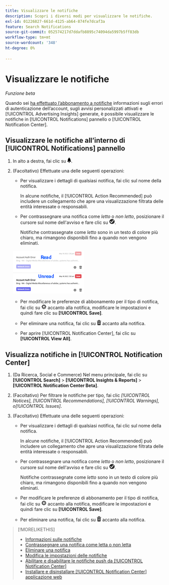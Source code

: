 ```yaml
---
title: Visualizzare le notifiche
description: Scopri i diversi modi per visualizzare le notifiche.
exl-id: 01226827-661d-4125-ab64-874fe7dcaf3a
feature: Search Notifications
source-git-commit: 052574217d7ddafb8895c74094da5997b5ff83db
workflow-type: tm+mt
source-wordcount: '348'
ht-degree: 0%

---
```


# Visualizzare le notifiche

*Funzione beta*

Quando sei [ha effettuato l’abbonamento a notifiche](notification-edit.md) informazioni sugli errori di autenticazione dell’account, sugli avvisi personalizzati attivati e [!UICONTROL Advertising Insights] generate, è possibile visualizzare le notifiche in [!UICONTROL Notifications] pannello o [!UICONTROL Notification Center].

## Visualizzare le notifiche all’interno di [!UICONTROL Notifications] pannello

1. In alto a destra, fai clic su ![Notifiche](/help/search-social-commerce/assets/notifications-panel.png "Notifiche").

1. (Facoltativo) Effettuate una delle seguenti operazioni:

   * Per visualizzare i dettagli di qualsiasi notifica, fai clic sul nome della notifica.

     In alcune notifiche, il [!UICONTROL Action Recommended] può includere un collegamento che apre una visualizzazione filtrata delle entità interessate o responsabili.

   * Per contrassegnare una notifica come *letto* o *non letto*, posizionare il cursore sul nome dell&#39;avviso e fare clic su ![Contrassegna come letto o non letto](/help/search-social-commerce/assets/notifications-read-unread.png "Contrassegna come letto o non letto").

     Notifiche contrassegnate come *letto* sono in un testo di colore più chiaro, ma rimangono disponibili fino a quando non vengono eliminati.

   ![Notifiche lette e non lette](/help/search-social-commerce/assets/notifications-read-vs-unread.png "Notifiche lette e non lette")

   * Per modificare le preferenze di abbonamento per il tipo di notifica, fai clic su ![Impostazioni](/help/search-social-commerce/assets/settings-nc.png "Impostazioni") accanto alla notifica, modificare le impostazioni e quindi fare clic su **[!UICONTROL Save]**.

   * Per eliminare una notifica, fai clic su ![Elimina](/help/search-social-commerce/assets/delete.png "Elimina") accanto alla notifica.

   * Per aprire [!UICONTROL Notification Center], fai clic su **[!UICONTROL View All]**.

## Visualizza notifiche in [!UICONTROL Notification Center]

1. (Da Ricerca, Social e Commerce) Nel menu principale, fai clic su **[!UICONTROL Search]** > **[!UICONTROL Insights & Reports]** > **[!UICONTROL Notification Center Beta]**.

1. (Facoltativo) Per filtrare le notifiche per tipo, fai clic *[!UICONTROL Notices], [!UICONTROL Recommendations], [!UICONTROL Warnings], o[!UICONTROL Issues]*.

1. (Facoltativo) Effettuate una delle seguenti operazioni:

   * Per visualizzare i dettagli di qualsiasi notifica, fai clic sul nome della notifica.

     In alcune notifiche, il [!UICONTROL Action Recommended] può includere un collegamento che apre una visualizzazione filtrata delle entità interessate o responsabili.

   * Per contrassegnare una notifica come *letto* o *non letto*, posizionare il cursore sul nome dell&#39;avviso e fare clic su ![Contrassegna come letto o non letto](/help/search-social-commerce/assets/notifications-read-unread.png "Contrassegna come letto o non letto").

     Notifiche contrassegnate come *letto* sono in un testo di colore più chiaro, ma rimangono disponibili fino a quando non vengono eliminati.

   * Per modificare le preferenze di abbonamento per il tipo di notifica, fai clic su ![Impostazioni](/help/search-social-commerce/assets/settings-nc.png "Impostazioni")  accanto alla notifica, modificare le impostazioni e quindi fare clic su **[!UICONTROL Save]**.

   * Per eliminare una notifica, fai clic su ![Elimina](/help/search-social-commerce/assets/delete.png "Elimina") accanto alla notifica.

>[!MORELIKETHIS]
>
>* [Informazioni sulle notifiche](/help/search-social-commerce/notifications/notification-about.md)
>* [Contrassegnare una notifica come letta o non letta](notification-mark-read-unread.md)
>* [Eliminare una notifica](notification-delete.md)
>* [Modifica le impostazioni delle notifiche](notification-edit.md)
>* [Abilitare e disabilitare le notifiche push da [!UICONTROL Notification Center]](notifications-push-enable-disable.md)
>* [Installare e disinstallare [!UICONTROL Notification Center] applicazione web](notification-app-install-uninstall.md)
